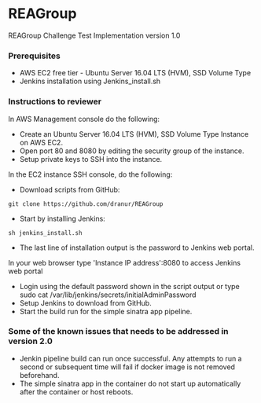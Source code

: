 # REAGroup
REAGroup Challenge Test Implementation version 1.0

### Prerequisites

- AWS EC2 free tier - Ubuntu Server 16.04 LTS (HVM), SSD Volume Type 
- Jenkins installation using Jenkins_install.sh

### Instructions to reviewer

In AWS Management console do the following:

- Create an Ubuntu Server 16.04 LTS (HVM), SSD Volume Type Instance on AWS EC2.
- Open port 80 and 8080 by editing the security group of the instance.
- Setup private keys to SSH into the instance.


In the EC2 instance SSH console, do the following:

- Download scripts from GitHub:

```
git clone https://github.com/dranur/REAGroup
```
- Start by installing Jenkins:

```
sh jenkins_install.sh
```
- The last line of installation output is the password to Jenkins web portal.

In your web browser type 'Instance IP address':8080 to access Jenkins web portal

- Login using the default password shown in the script output or type sudo cat /var/lib/jenkins/secrets/initialAdminPassword
- Setup Jenkins to download from GitHub.
- Start the build run for the simple sinatra app pipeline.

### Some of the known issues that needs to be addressed in version 2.0

- Jenkin pipeline build can run once successful. Any attempts to run a second or subsequent time  will fail if docker image is not removed beforehand.
- The simple sinatra app in the container do not start up automatically after the container or host reboots.









